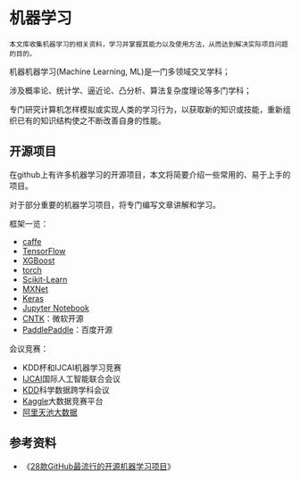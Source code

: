 # 机器学习

```
本文库收集机器学习的相关资料，学习并掌握其能力以及使用方法，从而达到解决实际项目问题的目的。
```

机器机器学习\(Machine Learning, ML\)是一门多领域交叉学科；

涉及概率论、统计学、逼近论、凸分析、算法复杂度理论等多门学科；

专门研究计算机怎样模拟或实现人类的学习行为，以获取新的知识或技能，重新组织已有的知识结构使之不断改善自身的性能。

## 开源项目

在github上有许多机器学习的开源项目，本文将简要介绍一些常用的、易于上手的项目。

对于部分重要的机器学习项目，将专门编写文章讲解和学习。

框架一览：

- [caffe](https://github.com/BVLC/caffe)
- [TensorFlow](https://github.com/tensorflow/tensorflow)
- [XGBoost](https://github.com/dmlc/xgboost)
- [torch](https://github.com/mattstauffer/Torch)
- [Scikit-Learn](https://github.com/scikit-learn/scikit-learn)
- [MXNet](https://github.com/dmlc/mxnet)
- [Keras](https://github.com/fchollet/keras)
- [Jupyter Notebook](http://jupyter.org/)
- [CNTK](https://github.com/Microsoft/CNTK)：微软开源
- [PaddlePaddle](https://github.com/PaddlePaddle/Paddle)：百度开源

会议竞赛：

- KDD杯和IJCAI机器学习竞赛
- [IJCAI](http://ijcai.org/)国际人工智能联合会议
- [KDD](http://www.kdd.org/kdd2017/)科学数据跨学科会议
- [Kaggle](https://www.kaggle.com)大数据竞赛平台
- [阿里天池大数据](https://tianchi.shuju.aliyun.com/)

## 参考资料

* 《[28款GitHub最流行的开源机器学习项目](http://www.linuxidc.com/Linux/2016-04/130424.htm)》



